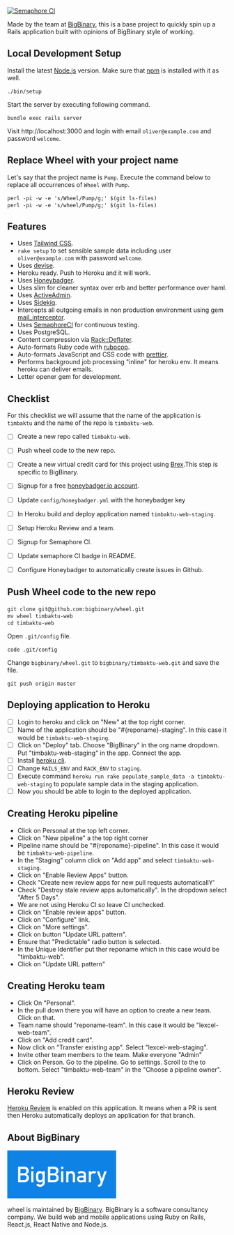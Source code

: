 [![Semaphore CI](https://bigbinary.semaphoreci.com/badges/wheel.svg)](https://bigbinary.semaphoreci.com/projects/wheel)

Made by the team at [BigBinary](https://bigbinary.com), this is a base project to quickly spin up a
Rails application built with opinions of BigBinary style of working.

## Local Development Setup

Install the latest [Node.js](https://nodejs.org) version.
Make sure that [npm](https://www.npmjs.com/) is installed with it as well.

```
./bin/setup
```

Start the server by executing following command.

```
bundle exec rails server
```

Visit http://localhost:3000 and login with email `oliver@example.com` and password `welcome`.

## Replace Wheel with your project name

Let's say that the project name is `Pump`. Execute the command below to
replace all occurrences of `Wheel` with `Pump`.

```
perl -pi -w -e 's/Wheel/Pump/g;' $(git ls-files)
perl -pi -w -e 's/wheel/Pump/g;' $(git ls-files)
```

## Features

* Uses [Tailwind CSS](https://tailwindcss.com).
* `rake setup` to set sensible sample data including user `oliver@example.com` with password `welcome`.
* Uses [devise](https://github.com/plataformatec/devise).
* Heroku ready. Push to Heroku and it will work.
* Uses [Honeybadger](https://www.honeybadger.io/).
* Uses slim for cleaner syntax over erb and better performance over haml.
* Uses [ActiveAdmin](http://activeadmin.info).
* Uses [Sidekiq](https://github.com/mperham/sidekiq).
* Intercepts all outgoing emails in non production environment using gem [mail_interceptor](https://github.com/bigbinary/mail_interceptor).
* Uses [SemaphoreCI](https://semaphoreci.com/) for continuous testing.
* Uses PostgreSQL.
* Content compression via [Rack::Deflater](https://github.com/rack/rack/blob/master/lib/rack/deflater.rb).
* Auto-formats Ruby code with [rubocop](https://github.com/bbatsov/rubocop).
* Auto-formats JavaScript and CSS code with [prettier](https://github.com/prettier/prettier).
* Performs background job processing "inline" for heroku env. It means heroku can deliver emails.
* Letter opener gem for development.


## Checklist

For this checklist we will assume that the name of the application is `timbaktu` and 
the name of the repo is `timbaktu-web`.

- [ ] Create a new repo called `timbaktu-web`.
- [ ] Push wheel code to the new repo.
- [ ] Create a new virtual credit card for this project using [Brex](https://www.brex.com/).This step is specific to BigBinary.
- [ ] Signup for a free [honeybadger.io account](https://honeybader.io).
- [ ] Update `config/honeybadger.yml` with the honeybadger key
- [ ] In Heroku build and deploy application named `timbaktu-web-staging`.
- [ ] Setup Heroku Review and a team.
- [ ] Signup for Semaphore CI.
- [ ] Update semaphore CI badge in README.
- [ ] Configure Honeybadger to automatically create issues in Github.


## Push Wheel code to the new repo

```
git clone git@github.com:bigbinary/wheel.git
mv wheel timbaktu-web
cd timbaktu-web
```
Open `.git/config` file.

```
code .git/config
```

Change `bigbinary/wheel.git` to  `bigbinary/timbaktu-web.git` and save the file.

```
git push origin master
```

## Deploying application to Heroku

- [ ] Login to heroku and click on "New" at the top right corner.
- [ ] Name of the application should be "#{reponame}-staging". In this case it would be `timbaktu-web-staging`.
- [ ] Click on "Deploy" tab. Choose "BigBinary" in the org name dropdown. Put "timbaktu-web-staging" in the app. Connect the app.
- [ ] Install [heroku cli](https://devcenter.heroku.com/articles/heroku-cli).
- [ ] Change `RAILS_ENV` and `RACK_ENV` to `staging`.
- [ ] Execute command `heroku run rake populate_sample_data -a timbaktu-web-staging` to populate sample data in the staging application.
- [ ] Now you should be able to login to the deployed application.

## Creating Heroku pipeline

* Click on Personal at the top left corner.
* Click on "New pipeline" a the top right corner
* Pipeline name should be "#{reponame}-pipeline". In this case it would be `timbaktu-web-pipeline`.
* In the "Staging" column click on "Add app" and select `timbaktu-web-staging`.
* Click on "Enable Review Apps" button.
* Check "Create new review apps for new pull requests automaticallY'
* Check "Destroy stale review apps automatically". In the dropdown select "After 5 Days". 
* We are not using Heroku CI so leave CI unchecked.
* Click on "Enable review apps" button.
* Click on "Configure" link.
* Click on "More settings".
* Click on button "Update URL pattern".
* Ensure that "Predictable" radio button is selected.
* In the Unique Identifier put ther reponame which in this case would be "timbaktu-web".
* Click on "Update URL pattern"

## Creating Heroku team

* Click On "Personal".
* In the pull down there you will have an option to create a new team. Click on that.
* Team name should "reponame-team". In this case it would be "lexcel-web-team".
* Click on "Add credit card".
* Now click on "Transfer existing app". Select "lexcel-web-staging".
* Invite other team members to the team. Make everyone "Admin"
* Click on Person. Go to the pipeline. Go to settings. Scroll to the to bottom. Select "timbaktu-web-team" in the "Choose a pipeline owner".


## Heroku Review

[Heroku Review](https://devcenter.heroku.com/articles/github-integration-review-apps)
is enabled on this application. It means when a PR is sent then Heroku
automatically deploys an application for that branch.


## About BigBinary

![BigBinary](https://raw.githubusercontent.com/bigbinary/bigbinary-assets/press-assets/PNG/logo-light-solid-small.png?raw=true)

wheel is maintained by [BigBinary](https://www.BigBinary.com). BigBinary is a software consultancy company. We build web and mobile applications using Ruby on Rails, React.js, React Native and Node.js.
